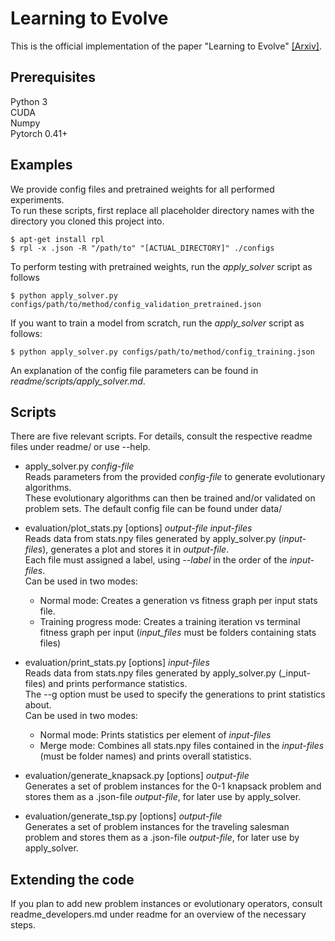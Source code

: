 # Learning to Evolve

This is the official implementation of the paper "Learning to Evolve" [[Arxiv]](https://arxiv.org/abs/1905.03389).

## Prerequisites

Python 3  
CUDA  
Numpy  
Pytorch 0.41+

## Examples

We provide config files and pretrained weights for all performed experiments.  
To run these scripts, first replace all placeholder directory names with the directory you cloned this project into.  

```
$ apt-get install rpl
$ rpl -x .json -R "/path/to" "[ACTUAL_DIRECTORY]" ./configs 
```

To perform testing with pretrained weights, run the _apply\_solver_ script as follows

```
$ python apply_solver.py configs/path/to/method/config_validation_pretrained.json
```

If you want to train a model from scratch, run the _apply\_solver_ script as follows:

```
$ python apply_solver.py configs/path/to/method/config_training.json
```

An explanation of the config file parameters can be found in _readme/scripts/apply_solver.md_.

## Scripts

There are five relevant scripts. For details, consult the respective readme files under readme/ or use --help.

* apply_solver.py _config-file_  
Reads parameters from the provided _config-file_ to generate evolutionary algorithms.  
These evolutionary algorithms can then be trained and/or validated on problem sets.
The default config file can be found under data/

* evaluation/plot_stats.py [options] _output-file_ _input-files_  
Reads data from stats.npy files generated by apply_solver.py (_input-files_), generates a plot and stores it in _output-file_.  
Each file must assigned a label, using _--label_ in the order of the _input-files_.  
Can be used in two modes:  
  * Normal mode:
  Creates a generation vs fitness graph per input stats file.
  * Training progress mode:
  Creates a training iteration vs terminal fitness graph per input (_input_files_ must be folders containing stats files)

* evaluation/print_stats.py [options] _input-files_  
Reads data from stats.npy files generated by apply_solver.py (_input-files) and prints performance statistics.  
The --g option must be used to specify the generations to print statistics about.  
Can be used in two modes:
  * Normal mode:
  Prints statistics per element of _input-files_
  * Merge mode:
  Combines all stats.npy files contained in the _input-files_ (must be folder names) and prints overall statistics.

* evaluation/generate_knapsack.py [options] _output-file_  
Generates a set of problem instances for the 0-1 knapsack problem and stores them as a .json-file _output-file_, for later use by apply_solver.

* evaluation/generate_tsp.py [options] _output-file_  
Generates a set of problem instances for the traveling salesman problem and stores them as a .json-file _output-file_, for later use by apply_solver.

## Extending the code

If you plan to add new problem instances or evolutionary operators, consult readme_developers.md under readme for an overview of the necessary steps.